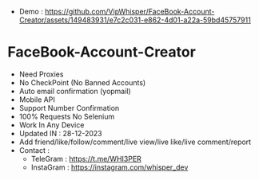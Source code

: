 
- Demo :
https://github.com/VipWhisper/FaceBook-Account-Creator/assets/149483931/e7c2c031-e862-4d01-a22a-59bd45757911

# FaceBook-Account-Creator
- Need Proxies
- No CheckPoint (No Banned Accounts)
- Auto email confirmation (yopmail)
- Mobile API
- Support Number Confirmation
- 100% Requests No Selenium
- Work In Any Device
- Updated IN : 28-12-2023
- Add friend/like/follow/comment/live view/live like/live comment/report
- Contact :
  - TeleGram : https://t.me/WHI3PER
  - InstaGram : https://instagram.com/whisper_dev
